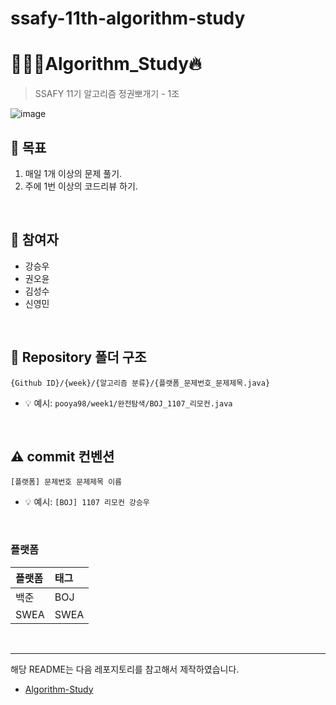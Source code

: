 # ssafy-11th-algorithm-study

# 👨🏻‍💻Algorithm_Study🔥
> SSAFY 11기 알고리즘 정권뽀개기 - 1조

![image](https://github.com/todayis-sunny/Algorithm_Study/assets/77258780/08536876-e1c9-408e-a0ae-d348341b45f2)

## 🎯 목표
1. 매일 1개 이상의 문제 풀기.
2. 주에 1번 이상의 코드리뷰 하기.

<br>

## 👥 참여자 
- 강승우
- 권오윤
- 김성수
- 신영민

<br>

<!--
## 🗓️ 주차별 문제 목록
| 주차  | 유형   |          문제번호 |      문제이름       |    난이도    |                                               문제링크                                                |
|:---:|------|--------------:|:---------------:|:---------:|:-------------------------------------------------------------------------------------------------:|
| 01  | 완전탐색 | 백준16439<br/>백준1107<br/>백준15686  | 치킨치킨치킨<br/>리모컨<br/>치킨 배달 | S4<br/>G5<br/>G5 | [링크](https://www.acmicpc.net/problem/16439)<br/>[링크](https://www.acmicpc.net/problem/1107)<br/>[링크](https://www.acmicpc.net/problem/15686) |
| 01  | 순열/조합   | 백준10974<br/>백준1722<br/>백준1339 | 모든 순열<br/>순열의 순서<br/>단어 수학 | S3<br/>G5<br/>G4 | [링크](https://www.acmicpc.net/problem/10974)<br/>[링크](https://www.acmicpc.net/problem/1722)<br/>[링크](https://www.acmicpc.net/problem/1339)  |
-->

## 📁 Repository 폴더 구조
```
{Github ID}/{week}/{알고리즘 분류}/{플랫폼_문제번호_문제제목.java}
```

- 💡 예시: `pooya98/week1/완전탐색/BOJ_1107_리모컨.java`

<br>

## ⚠️ commit 컨벤션

```
[플랫폼] 문제번호 문제제목 이름
```

- 💡 예시: `[BOJ] 1107 리모컨 강승우`

<br>

### 플랫폼

| 플랫폼    | 태그  |
|:-------|:----|
| 백준     | BOJ |
| SWEA   | SWEA |

<br/>

---
해당 README는 다음 레포지토리를 참고해서 제작하였습니다.
- [Algorithm-Study](https://github.com/CodeSquad-2023-BE-Study/Algorithm-Study)


